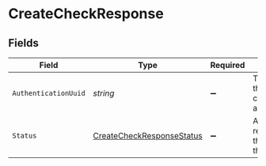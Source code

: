 # CreateCheckResponse


## Fields

| Field                                                                             | Type                                                                              | Required                                                                          | Description                                                                       | Example                                                                           |
| --------------------------------------------------------------------------------- | --------------------------------------------------------------------------------- | --------------------------------------------------------------------------------- | --------------------------------------------------------------------------------- | --------------------------------------------------------------------------------- |
| `AuthenticationUuid`                                                              | *string*                                                                          | :heavy_minus_sign:                                                                | The UUID of the corresponding authentication.                                     |                                                                                   |
| `Status`                                                                          | [CreateCheckResponseStatus](../../Models/Components/CreateCheckResponseStatus.md) | :heavy_minus_sign:                                                                | A status representing the result of the check.                                    | valid                                                                             |